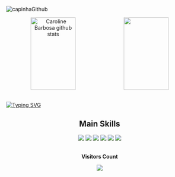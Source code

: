 ![capinhaGithub](https://user-images.githubusercontent.com/80858391/210026415-e3ab5403-1092-48b6-ba5f-46f2eb1aedb4.png)

<div align="center">  
  <img width="49%" height="195px" src="https://github-readme-stats.vercel.app/api?username=gabrieldossant&show_icons=true&count_private=true&hide_border=true&title_color=6a5acd&icon_color=ffffff&text_color=6a5acd&bg_color=0d1117" alt="Caroline Barbosa github stats" /> 
  <img width="49%" height="195px" src="https://github-readme-stats.vercel.app/api/top-langs/?username=gabrieldossant&layout=compact&hide_border=true&title_color=6a5acd&text_color=ffffff&bg_color=0d1117" />
</div>

##

[![Typing SVG](https://readme-typing-svg.herokuapp.com/?color=6a5acd&size=30&center=true&vCenter=true&width=1000&lines=;HELLOOO+WELCOME+!+MY+NAME+is+Gabriel;I'm+20+years+old;I'm+from+Brazil;I'm+Studying+Computer+Science;Enjoy+:%29)](https://git.io/typing-svg)

<h2 align="center">Main Skills</h2>
<div align="center">
    <img src="https://img.shields.io/badge/HTML5-E34F26?style=for-the-badge&logo=html5&logoColor=white">
    <img src="https://img.shields.io/badge/CSS3-1572B6?style=for-the-badge&logo=css3&logoColor=white">
    <img src="https://img.shields.io/badge/JavaScript-323330?style=for-the-badge&logo=javascript&logoColor=F7DF1E">
    <img src="https://img.shields.io/badge/Microsoft_Excel-217346?style=for-the-badge&logo=microsoft-excel&logoColor=white">
    <img src="https://img.shields.io/badge/Git-E34F26?style=for-the-badge&logo=git&logoColor=white">
    <img src="https://img.shields.io/badge/Java-ED8B00?style=for-the-badge&logo=java&logoColor=white">   
</div>

<div align="center">
<br><p align="centre"><b>Visitors Count</b></p>  
<p align="center"><img align="center" src="https://profile-counter.glitch.me/{gabrieldossant}/count.svg" /></p> 
<br>
</div>
